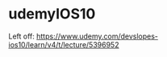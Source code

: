 # udemyIOS10


Left off:  https://www.udemy.com/devslopes-ios10/learn/v4/t/lecture/5396952









